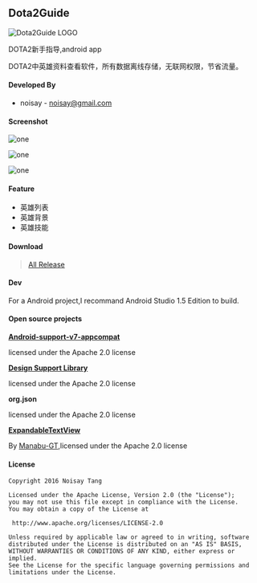 ## Dota2Guide

![Dota2Guide LOGO](https://github.com/noisay/Dota2Guide/blob/master/app/src/main/res/mipmap-mdpi/ic_launcher.png)

DOTA2新手指导,android app

DOTA2中英雄资料查看软件，所有数据离线存储，无联网权限，节省流量。

#### Developed By

- noisay - noisay@gmail.com

#### Screenshot

![one](https://github.com/noisay/Dota2Guide/tree/master/Gif/1.gif)

![one](https://github.com/noisay/Dota2Guide/tree/master/Gif/2.gif)

![one](https://github.com/noisay/Dota2Guide/tree/master/Gif/3.gif)

#### Feature

- 英雄列表
- 英雄背景
- 英雄技能

#### Download

> [All Release](https://github.com/noisay/Dota2Guide/tree/master/Release)

#### Dev

For a Android project,I recommand Android Studio 1.5 Edition to build.

#### Open source projects 

**[Android-support-v7-appcompat](https://developer.android.com/intl/zh-cn/tools/support-library/index.html)**

licensed under the Apache 2.0 license

**[Design Support Library](http://developer.android.com/intl/zh-cn/tools/support-library/features.html#design)**

licensed under the Apache 2.0 license

**org.json**

licensed under the Apache 2.0 license

**[ExpandableTextView](https://github.com/Manabu-GT/ExpandableTextView)**

By [Manabu-GT](https://github.com/Manabu-GT),licensed under the Apache 2.0 license

#### License

```
Copyright 2016 Noisay Tang

Licensed under the Apache License, Version 2.0 (the "License");
you may not use this file except in compliance with the License.
You may obtain a copy of the License at

 http://www.apache.org/licenses/LICENSE-2.0

Unless required by applicable law or agreed to in writing, software
distributed under the License is distributed on an "AS IS" BASIS,
WITHOUT WARRANTIES OR CONDITIONS OF ANY KIND, either express or implied.
See the License for the specific language governing permissions and
limitations under the License.
```






